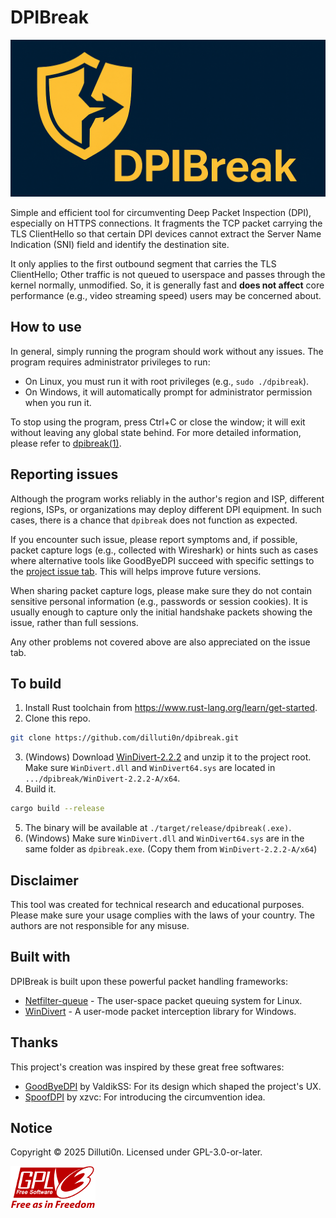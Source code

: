# DPIBreak
![DPIBreak_logo](./res/logo.png)

Simple and efficient tool for circumventing Deep
Packet Inspection (DPI), especially on HTTPS connections. It fragments
the TCP packet carrying the TLS ClientHello so that certain DPI devices
cannot extract the Server Name Indication (SNI) field and identify the
destination site.

It only applies to the first outbound segment that carries the TLS
ClientHello; Other traffic is not queued to userspace and passes
through the kernel normally, unmodified. So, it is generally fast and
**does not affect** core performance (e.g., video streaming speed)
users may be concerned about.

## How to use
In general, simply running the program should work without any
issues. The program requires administrator privileges to run:

- On Linux, you must run it with root privileges (e.g., `sudo
  ./dpibreak`).
- On Windows, it will automatically prompt for administrator
  permission when you run it.

To stop using the program, press Ctrl+C or close the window;
it will exit without leaving any global state behind. For more
detailed information, please refer to [dpibreak(1)](./dpibreak.1.md).

## Reporting issues
Although the program works reliably in the author's region and ISP,
different regions, ISPs, or organizations may deploy different DPI
equipment. In such cases, there is a chance that `dpibreak` does not
function as expected.

If you encounter such issue, please report symptoms and, if possible,
packet capture logs (e.g., collected with Wireshark) or hints such as
cases where alternative tools like GoodByeDPI succeed with specific
settings to the [project issue
tab](https://github.com/dilluti0n/dpibreak/issues). This will helps
improve future versions.

When sharing packet capture logs, please make sure they do not contain
sensitive personal information (e.g., passwords or session cookies).
It is usually enough to capture only the initial handshake packets
showing the issue, rather than full sessions.

Any other problems not covered above are also appreciated on the issue
tab.

## To build
1. Install Rust toolchain from
   <https://www.rust-lang.org/learn/get-started>.
2. Clone this repo.
```bash
git clone https://github.com/dilluti0n/dpibreak.git
```
3. (Windows) Download
[WinDivert-2.2.2](https://github.com/basil00/WinDivert/releases/tag/v2.2.2)
and unzip it to the project root. Make sure `WinDivert.dll` and
`WinDivert64.sys` are located in `.../dpibreak/WinDivert-2.2.2-A/x64`.
4. Build it.
```bash
cargo build --release
```
5. The binary will be available at `./target/release/dpibreak(.exe)`.
6. (Windows) Make sure `WinDivert.dll` and `WinDivert64.sys` are in
   the same folder as `dpibreak.exe`. (Copy them from
   `WinDivert-2.2.2-A/x64`)

## Disclaimer
This tool was created for technical research and educational purposes.
Please make sure your usage complies with the laws of your country.
The authors are not responsible for any misuse.

## Built with
DPIBreak is built upon these powerful packet handling frameworks:

- [Netfilter-queue](https://netfilter.org/) - The user-space packet
  queuing system for Linux.
- [WinDivert](https://reqrypt.org/windivert.html) - A user-mode packet
  interception library for Windows.

## Thanks
This project's creation was inspired by these great free softwares:

- [GoodByeDPI](https://github.com/ValdikSS/GoodbyeDPI) by ValdikSS:
  For its design which shaped the project's UX.
- [SpoofDPI](https://github.com/xvzc/SpoofDPI) by xzvc: For
  introducing the circumvention idea.

## Notice
Copyright © 2025 Dilluti0n. Licensed under GPL-3.0-or-later.

![License-logo](./res/gplv3-with-text-136x68.png)
